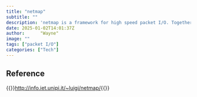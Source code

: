 ```yaml
---
title: "netmap"
subtitle: ""
description: 'netmap is a framework for high speed packet I/O. Together with its companion VALE software switch, it is implemented as a single kernel module and available for FreeBSD, Linux and now also Windows (OSX still missing, unfortunately). netmap supports access to network cards (NICs), host stack, virtual ports (the "VALE" switch), and "netmap pipes". It can easily reach line rate on 10G NICs (14.88 Mpps), over 30 Mpps on 40G NICs (limited by the NIC''s hardware), over 20 Mpps on VALE ports, and over 100 Mpps on netmap pipes. There is netmap support for QEMU, libpcap (hence, all libpcap applications can use it), the bhyve hypervisor, the Click modular ruter, and a number of other applications.'
date: 2025-01-02T14:01:37Z
author:      "Wayne"
image: ""
tags: ["packet I/O"]
categories: ["Tech"]
---
```


## Reference

{{<rawhtml>}}<a href="http://info.iet.unipi.it/~luigi/netmap/" target="_blank">http://info.iet.unipi.it/~luigi/netmap/</a>{{</rawhtml>}}
